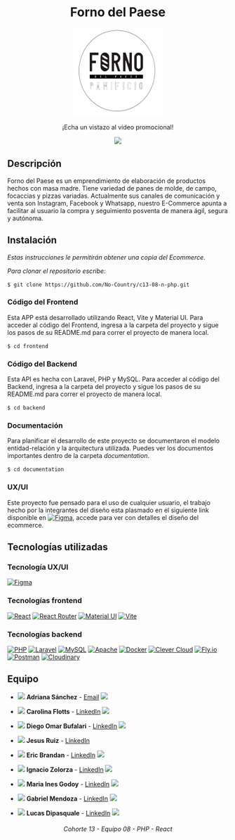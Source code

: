 <h1 align="center">Forno del Paese</h1>

<div align="center">
<img src="documentation/logo.png" alt="Forno del Paese Logo" width="200" height="200">
<p>
<p>¡Echa un vistazo al video promocional!</p>
<a href="https://www.youtube.com/watch?v=TCKg9q0gyLY" target="_blank" rel="Forno del Paese">
  <img src="https://img.shields.io/badge/Ver%20video-FF0000?style=for-the-badge&logo=YouTube&logoColor=fff"/>
</a>
</div>

## Descripción

Forno del Paese es un emprendimiento de elaboración de productos hechos con masa madre. Tiene variedad de panes de molde, de campo, focaccias y pizzas variadas. Actualmente sus canales de comunicación y venta son Instagram, Facebook y Whatsapp, nuestro E-Commerce apunta a facilitar al usuario la compra y seguimiento posventa de manera ágil, segura y autónoma.

## Instalación

_Estas instrucciones le permitirán obtener una copia del Ecommerce._

_Para clonar el repositorio escribe:_

```
$ git clone https://github.com/No-Country/c13-08-n-php.git
```

### Código del Frontend
Esta APP está desarrollado utilizando React, Vite y Material UI. Para acceder al código del Frontend, ingresa a la carpeta del proyecto y sigue los pasos de su README.md para correr el proyecto de manera local.

```
$ cd frontend
```

### Código del Backend
Esta API es hecha con Laravel, PHP y MySQL. Para acceder al código del Backend, ingresa a la carpeta del proyecto y sigue los pasos de su README.md para correr el proyecto de manera local.

```
$ cd backend
```

### Documentación
Para planificar el desarrollo de este proyecto se documentaron el modelo entidad-relación y la arquitectura utilizada. Puedes ver los documentos importantes dentro de la carpeta _documentation_.

```
$ cd documentation
```

### UX/UI
Este proyecto fue pensado para el uso de cualquier usuario, el trabajo hecho por la integrantes del diseño esta plasmado en el siguiente link disponible en [![Figma](https://img.shields.io/badge/Figma-%23F24E1E.svg?style=flat&logo=Figma&logoColor=white)](https://www.figma.com/file/X39teMoLDx1ezriVebyWV3/Proyecto-No-Country-%3A-c13-08-n-php?type=design&node-id=253-1218&mode=design), accede para ver con detalles el diseño del ecommerce.

## Tecnologías utilizadas

### Tecnología UX/UI 
[![Figma](https://img.shields.io/badge/Figma-%23F24E1E.svg?style=for-the-badge&logo=Figma&logoColor=white)](https://www.figma.com/)

### Tecnologías frontend
[![React](https://img.shields.io/badge/React-61DAFB?style=for-the-badge&logo=react&logoColor=white)](https://reactjs.org/)
[![React Router](https://img.shields.io/badge/React_Router-f44250?style=for-the-badge&logo=reactrouter&logoColor=white)](https://reactrouter.com) [![Material UI](https://img.shields.io/badge/Material%20UI-007FFF?style=for-the-badge&logo=mui&logoColor=white)](https://mui.com/) [![Vite](https://img.shields.io/badge/Vite-646CFF?style=for-the-badge&logo=vite&logoColor=white)](https://vitejs.dev/)  

### Tecnologías backend
[![PHP](https://img.shields.io/badge/PHP-8.1-7A86B8?style=for-the-badge&logo=php&logoColor=white)](https://www.php.net/) [![Laravel](https://img.shields.io/badge/Laravel-10.22-F9322C?style=for-the-badge&logo=laravel&logoColor=white)](https://laravel.com/) [![MySQL](https://img.shields.io/badge/MySQL-00758F?style=for-the-badge&logo=mysql&logoColor=white)](https://www.mysql.com/) [![Apache](https://img.shields.io/badge/Apache-CA2136?style=for-the-badge&logo=apache&logoColor=white)](https://apache.org/) [![Docker](https://img.shields.io/badge/Docker-2496ED?style=for-the-badge&logo=docker&logoColor=white)](https://www.docker.com/) [![Clever Cloud](https://img.shields.io/badge/Clever%20Cloud-CF3942?style=for-the-badge&logoColor=white)](https://www.clever-cloud.com/) [![Fly.io](https://img.shields.io/badge/Fly.io-8F32E8?style=for-the-badge)](https://fly.io/) [![Postman](https://img.shields.io/badge/Postman-FF6C37?style=for-the-badge&logo=postman&logoColor=white)](https://www.postman.com/) [![Cloudinary](https://img.shields.io/badge/Cloudinary-777BB4?style=for-the-badge)](https://cloudinary.com/)

## Equipo

* <img src="https://img.shields.io/badge/TEAM%20LEADER-86E3CE"> **Adriana Sánchez** -  [Email](adrievelyn@gmail.com) <img src="https://i.ibb.co/276DbnR/VE.png">

* <img src="https://img.shields.io/badge/UX/UI-FBD59B"> **Carolina Flotts** -  [LinkedIn](https://www.linkedin.com/in/carolinalorenaflotts/) <img src="https://i.ibb.co/Ln0vhg4/AR.png">

* <img src="https://img.shields.io/badge/FRONTEND-FBD59B"> **Diego Omar Bufalari** -  [LinkedIn](https://www.linkedin.com/in/diego-omar-bufalari-8576831b9/) <img src="https://i.ibb.co/Ln0vhg4/AR.png">

* <img src="https://img.shields.io/badge/FRONTEND-FBD59B"> **Jesus Ruiz** -  [LinkedIn](https://www.linkedin.com/in/jesus-alberto-vasquez-ruiz-developer/) <img src="https://upload.wikimedia.org/wikipedia/commons/thumb/1/17/Flag_of_Mexico.png/1200px-Flag_of_Mexico.png" height="15px" width="21px">

* <img src="https://img.shields.io/badge/FRONTEND-FBD59B"> **Eric Brandan** -  [LinkedIn](https://www.linkedin.com/in/eric-brandan-99a73922b/) <img src="https://i.ibb.co/Ln0vhg4/AR.png">

* <img src="https://img.shields.io/badge/BACKEND-FA897B"> **Ignacio Zolorza** - [LinkedIn](https://www.linkedin.com/in/ignacio-zdev/) <img src="https://i.ibb.co/Ln0vhg4/AR.png">

* <img src="https://img.shields.io/badge/BACKEND-FA897B"> **Maria Ines Godoy** -  [LinkedIn](https://www.linkedin.com/in/mariainesgodoy/) <img src="https://i.ibb.co/Ln0vhg4/AR.png">

* <img src="https://img.shields.io/badge/BACKEND-FA897B"> **Gabriel Mendoza** -  [LinkedIn](https://www.linkedin.com/in/gabriel-mendoza-a1a077227/) <img src="https://i.ibb.co/276DbnR/VE.png">

* <img src="https://img.shields.io/badge/QA TESTER-FBD59B"> **Lucas Dipasquale** -  [LinkedIn](https://www.linkedin.com/in/lucasdipasquale) <img src="https://i.ibb.co/Ln0vhg4/AR.png">

<h6 align="center">Cohorte 13 - Equipo 08 - PHP - React</h1>